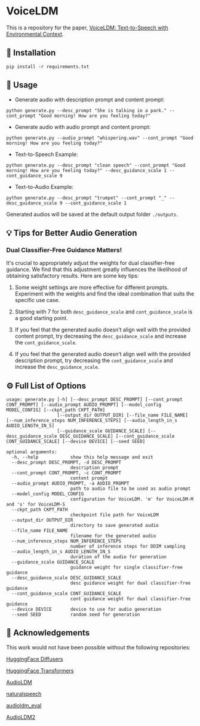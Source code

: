 # VoiceLDM

This is a repository for the paper, [VoiceLDM: Text-to-Speech with Environmental Context](https://arxiv.org/abs/2309.13664).


## 🔧 Installation
```shell
pip install -r requirements.txt
```

## 📖 Usage

- Generate audio with description prompt and content prompt:
```shell
python generate.py --desc_prompt "She is talking in a park." --cont_prompt "Good morning! How are you feeling today?"
```

- Generate audio with audio prompt and content prompt:
```shell
python generate.py --audio_prompt "whispering.wav" --cont_prompt "Good morning! How are you feeling today?"
```

- Text-to-Speech Example:
```shell
python generate.py --desc_prompt "clean speech" --cont_prompt "Good morning! How are you feeling today?" --desc_guidance_scale 1 --cont_guidance_scale 9
```

- Text-to-Audio Example:
```shell
python generate.py --desc_prompt "trumpet" --cont_prompt "_" --desc_guidance_scale 9 --cont_guidance_scale 1
```

Generated audios will be saved at the default output folder `./outputs`.

## 💡 Tips for Better Audio Generation

### Dual Classifier-Free Guidance Matters!

It's crucial to appropriately adjust the weights for dual classifier-free guidance. We find that this adjustment greatly influences the likelihood of obtaining satisfactory results. Here are some key tips:

1. Some weight settings are more effective for different prompts. Experiment with the weights and find the ideal combination that suits the specific use case.

2. Starting with 7 for both `desc_guidance_scale` and `cont_guidance_scale` is a good starting point.

2. If you feel that the generated audio doesn't align well with the provided content prompt, try decreasing the `desc_guidance_scale` and increase the `cont_guidance_scale`.

3. If you feel that the generated audio doesn't align well with the provided description prompt, try decreasing the `cont_guidance_scale` and increase the `desc_guidance_scale`.

## ⚙️ Full List of Options
```console
usage: generate.py [-h] [--desc_prompt DESC_PROMPT] [--cont_prompt CONT_PROMPT] [--audio_prompt AUDIO_PROMPT] [--model_config MODEL_CONFIG] [--ckpt_path CKPT_PATH]
                   [--output_dir OUTPUT_DIR] [--file_name FILE_NAME] [--num_inference_steps NUM_INFERENCE_STEPS] [--audio_length_in_s AUDIO_LENGTH_IN_S]
                   [--guidance_scale GUIDANCE_SCALE] [--desc_guidance_scale DESC_GUIDANCE_SCALE] [--cont_guidance_scale CONT_GUIDANCE_SCALE] [--device DEVICE] [--seed SEED]

optional arguments:
  -h, --help            show this help message and exit
  --desc_prompt DESC_PROMPT, -d DESC_PROMPT
                        description prompt
  --cont_prompt CONT_PROMPT, -c CONT_PROMPT
                        content prompt
  --audio_prompt AUDIO_PROMPT, -a AUDIO_PROMPT
                        path to audio file to be used as audio prompt
  --model_config MODEL_CONFIG
                        configuration for VoiceLDM. 'm' for VoiceLDM-M and 's' for VoiceLDM-S
  --ckpt_path CKPT_PATH
                        checkpoint file path for VoiceLDM
  --output_dir OUTPUT_DIR
                        directory to save generated audio
  --file_name FILE_NAME
                        filename for the generated audio
  --num_inference_steps NUM_INFERENCE_STEPS
                        number of inference steps for DDIM sampling
  --audio_length_in_s AUDIO_LENGTH_IN_S
                        duration of the audio for generation
  --guidance_scale GUIDANCE_SCALE
                        guidance weight for single classifier-free guidance
  --desc_guidance_scale DESC_GUIDANCE_SCALE
                        desc guidance weight for dual classifier-free guidance
  --cont_guidance_scale CONT_GUIDANCE_SCALE
                        cont guidance weight for dual classifier-free guidance
  --device DEVICE       device to use for audio generation
  --seed SEED           random seed for generation
```


## 🙏 Acknowledgements
This work would not have been possible without the following repositories:

[HuggingFace Diffusers](https://github.com/huggingface/diffusers)

[HuggingFace Transformers](https://github.com/huggingface/transformers)

[AudioLDM](https://github.com/haoheliu/AudioLDM)

[naturalspeech](https://github.com/heatz123/naturalspeech)

[audioldm_eval](https://github.com/haoheliu/audioldm_eval)

[AudioLDM2](https://github.com/haoheliu/AudioLDM2)
